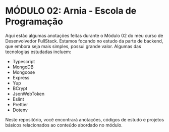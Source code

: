 # MÓDULO 02: Arnia - Escola de Programação

Aqui estão algumas anotações feitas durante o Módulo 02 do meu curso de Desenvolvedor FullStack. Estamos focando no estudo da parte de backend, que embora seja mais simples, possui grande valor. Algumas das tecnologias estudadas incluem:

- Typescript
- MongoDB
- Mongoose
- Express
- Yup
- BCrypt
- JsonWebToken
- Eslint
- Prettier
- Dotenv

Neste repositório, você encontrará anotações, códigos de estudo e projetos básicos relacionados ao conteúdo abordado no módulo.
